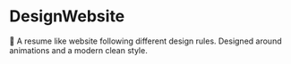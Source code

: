 # DesignWebsite
👋 A resume like website following different design rules. Designed around animations and a modern clean style.
